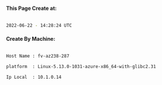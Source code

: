 
   
#### This Page Create at:

```bash

2022-06-22 - 14:28:24 UTC

```

#### Create By Machine:

```bash

Host Name : fv-az238-287

platform  : Linux-5.13.0-1031-azure-x86_64-with-glibc2.31

Ip Local  : 10.1.0.14

```

